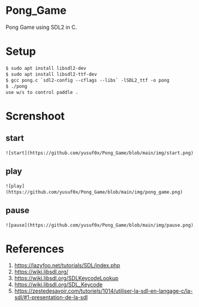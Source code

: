 # Pong_Game
Pong Game using SDL2  in C.
# Setup 
```
$ sudo apt install libsdl2-dev
$ sudo apt install libsdl2-ttf-dev
$ gcc pong.c `sdl2-config --cflags --libs` -lSDL2_ttf -o pong
$ ./pong
use w/s to control paddle .
```
# Screnshoot
  ## start
    ![start](https://github.com/yusuf0x/Pong_Game/blob/main/img/start.png)
  ## play
    ![play](https://github.com/yusuf0x/Pong_Game/blob/main/img/pong_game.png)
  ## pause
    ![pause](https://github.com/yusuf0x/Pong_Game/blob/main/img/pause.png)
# References
  1. https://lazyfoo.net/tutorials/SDL/index.php
  2. https://wiki.libsdl.org/
  3. https://wiki.libsdl.org/SDLKeycodeLookup
  4. https://wiki.libsdl.org/SDL_Keycode
  5. https://zestedesavoir.com/tutoriels/1014/utiliser-la-sdl-en-langage-c/la-sdl/#1-presentation-de-la-sdl
